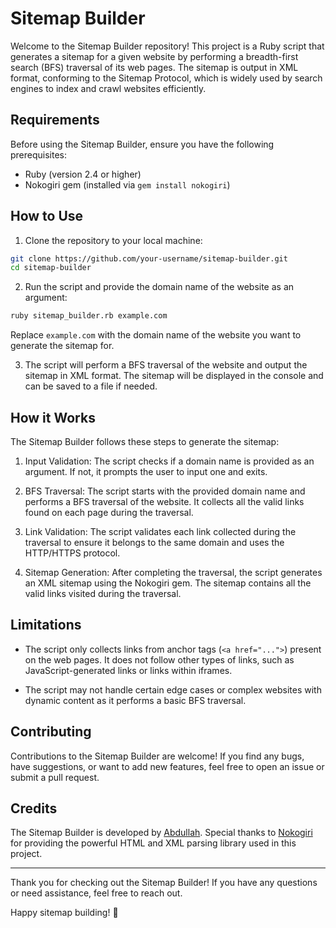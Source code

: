 # Sitemap Builder

Welcome to the Sitemap Builder repository! This project is a Ruby script that generates a sitemap for a given website by performing a breadth-first search (BFS) traversal of its web pages. The sitemap is output in XML format, conforming to the Sitemap Protocol, which is widely used by search engines to index and crawl websites efficiently.

## Requirements

Before using the Sitemap Builder, ensure you have the following prerequisites:

- Ruby (version 2.4 or higher)
- Nokogiri gem (installed via `gem install nokogiri`)

## How to Use

1. Clone the repository to your local machine:

```bash
git clone https://github.com/your-username/sitemap-builder.git
cd sitemap-builder
```

2. Run the script and provide the domain name of the website as an argument:

```bash
ruby sitemap_builder.rb example.com
```

Replace `example.com` with the domain name of the website you want to generate the sitemap for.

3. The script will perform a BFS traversal of the website and output the sitemap in XML format. The sitemap will be displayed in the console and can be saved to a file if needed.

## How it Works

The Sitemap Builder follows these steps to generate the sitemap:

1. Input Validation: The script checks if a domain name is provided as an argument. If not, it prompts the user to input one and exits.

2. BFS Traversal: The script starts with the provided domain name and performs a BFS traversal of the website. It collects all the valid links found on each page during the traversal.

3. Link Validation: The script validates each link collected during the traversal to ensure it belongs to the same domain and uses the HTTP/HTTPS protocol.

4. Sitemap Generation: After completing the traversal, the script generates an XML sitemap using the Nokogiri gem. The sitemap contains all the valid links visited during the traversal.

## Limitations

- The script only collects links from anchor tags (`<a href="...">`) present on the web pages. It does not follow other types of links, such as JavaScript-generated links or links within iframes.

- The script may not handle certain edge cases or complex websites with dynamic content as it performs a basic BFS traversal.

## Contributing

Contributions to the Sitemap Builder are welcome! If you find any bugs, have suggestions, or want to add new features, feel free to open an issue or submit a pull request.

## Credits

The Sitemap Builder is developed by [Abdullah](https://github.com/abdullahxz). Special thanks to [Nokogiri](https://nokogiri.org/) for providing the powerful HTML and XML parsing library used in this project.

---

Thank you for checking out the Sitemap Builder! If you have any questions or need assistance, feel free to reach out.

Happy sitemap building! 🚀
